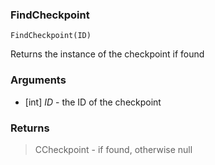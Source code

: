 ### FindCheckpoint
```Squirrel
FindCheckpoint(ID)
```

Returns the instance of the checkpoint if found

### Arguments

- [int] *ID* - the ID of the checkpoint

### Returns
> CCheckpoint - if found, otherwise null
